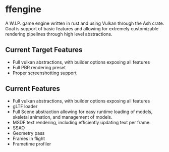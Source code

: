 # ffengine
A W.I.P. game engine written in rust and using Vulkan through the Ash crate. Goal is support of basic features and allowing for extremely customizable rendering pipelines through high level abstractions.


## Current Target Features
- Full vulkan abstractions, with builder options exposing all features
- Full PBR rendering preset
- Proper screenshotting support
## Current Features
- Full vulkan abstractions, with builder options exposing all features
- gLTF loader
- Full Scene abstraction allowing for easy runtime loading of models, skeletal animation, and management of models.
- MSDF text rendering, including efficiently updating text per frame.
- SSAO
- Geometry pass
- Frames in flight
- Frametime profiler
